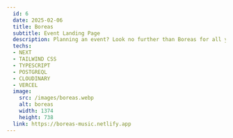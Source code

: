 ```yaml
---
  id: 6
  date: 2025-02-06
  title: Boreas
  subtitle: Event Landing Page
  description: Planning an event? Look no further than Boreas for all your event booking needs! Our user-friendly platform is powered by Next, Postgresql, and Cloudinary to ensure a smooth and reliable booking process.
  techs: 
  - NEXT
  - TAILWIND CSS
  - TYPESCRIPT
  - POSTGREQL
  - CLOUDINARY
  - VERCEL
  image:
    src: /images/boreas.webp
    alt: boreas
    width: 1374
    height: 738
  link: https://boreas-music.netlify.app
---
```

